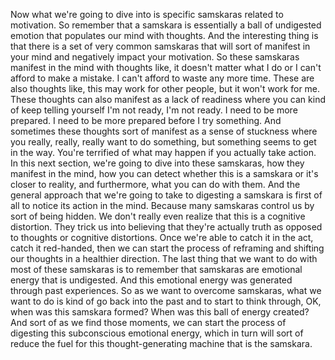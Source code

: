  Now what we're going to dive into is specific samskaras related to motivation. So remember that a samskara is essentially a ball of undigested emotion that populates our mind with thoughts. And the interesting thing is that there is a set of very common samskaras that will sort of manifest in your mind and negatively impact your motivation. So these samskaras manifest in the mind with thoughts like, it doesn't matter what I do or I can't afford to make a mistake. I can't afford to waste any more time. These are also thoughts like, this may work for other people, but it won't work for me. These thoughts can also manifest as a lack of readiness where you can kind of keep telling yourself I'm not ready, I'm not ready. I need to be more prepared. I need to be more prepared before I try something. And sometimes these thoughts sort of manifest as a sense of stuckness where you really, really, really want to do something, but something seems to get in the way. You're terrified of what may happen if you actually take action. In this next section, we're going to dive into these samskaras, how they manifest in the mind, how you can detect whether this is a samskara or it's closer to reality, and furthermore, what you can do with them. And the general approach that we're going to take to digesting a samskara is first of all to notice its action in the mind. Because many samskaras control us by sort of being hidden. We don't really even realize that this is a cognitive distortion. They trick us into believing that they're actually truth as opposed to thoughts or cognitive distortions. Once we're able to catch it in the act, catch it red-handed, then we can start the process of reframing and shifting our thoughts in a healthier direction. The last thing that we want to do with most of these samskaras is to remember that samskaras are emotional energy that is undigested. And this emotional energy was generated through past experiences. So as we want to overcome samskaras, what we want to do is kind of go back into the past and to start to think through, OK, when was this samskara formed? When was this ball of energy created? And sort of as we find those moments, we can start the process of digesting this subconscious emotional energy, which in turn will sort of reduce the fuel for this thought-generating machine that is the samskara.